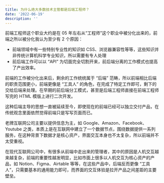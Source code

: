 ```yaml
---
title: 为什么绝大多数技术主管都是后端工程师？
date: '2022-06-19'
description: ''
---
```


前端工程师这个职业大约是在 05 年左右从“工程师”这个职业中被分化出来的，前端之所以被分化我认为至少有 2 个原因：
* 前端领域中有一些特别专业性的知识如 CSS、浏览器兼容性等等，这些知识并非传统计算机科学专业知识，所以需要有专人处理
* 前后端工作可以以 “API” 为切面完全切割开来，前后端分离的工作模式也提高了产出效率。

前端的工作被分化出来后，剩余的工作统统属于 “后端” 范畴，所以前端相比后端的职责范围更小，前端更像是 “工具人” 的角色，在完成了特定工作即可，剩下的交给后端来处理。在早期的前后端分工模式，甚至是后端工程师直接在前端工程师写完的 HTML 模版上进行二次开发。

这种后端主导的思想一直被延续至今，即使现在的前端已经可以独立交付产品，在传统观念里面依然觉得前端只是写写页面而已。

老牌互联网公司主要以提供信息为主，如 Google、Amazon、Facebook、Youtube 之类，本质上是在互联网中建立了一个数据节点，围绕数据提供一系列服务，在这种背景下数据才是核心资产，界面交互本身也不太复杂，所以前端并不太受重视。

在现代互联网公司中，有很多从前端中走出来的管理者，其中的原因是人机交互越来越复杂，前端的重要性越发明显，比如市面上很多以人机交互为核心资产的产品，如 Notion、Figma、Airtable 等等，在这些产品中，后端反而更像 “工具人”，只需要基本的通用能力即可，而界面的交互体验是拉开产品之间差距的主要壁垒。
